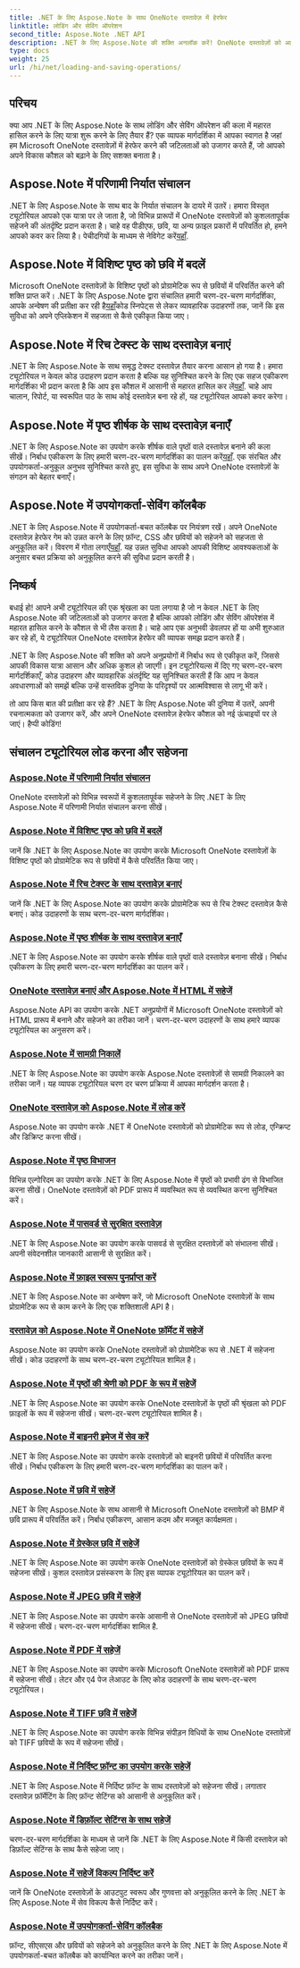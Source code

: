```yaml
---
title: .NET के लिए Aspose.Note के साथ OneNote दस्तावेज़ में हेरफेर
linktitle: लोडिंग और सेविंग ऑपरेशन
second_title: Aspose.Note .NET API
description: .NET के लिए Aspose.Note की शक्ति अनलॉक करें! OneNote दस्तावेज़ों को आसानी से लोड करने, सहेजने और हेरफेर करने पर चरण-दर-चरण मार्गदर्शन के लिए हमारे ट्यूटोरियल देखें।
type: docs
weight: 25
url: /hi/net/loading-and-saving-operations/
---
```


## परिचय

क्या आप .NET के लिए Aspose.Note के साथ लोडिंग और सेविंग ऑपरेशन की कला में महारत हासिल करने के लिए यात्रा शुरू करने के लिए तैयार हैं? एक व्यापक मार्गदर्शिका में आपका स्वागत है जहां हम Microsoft OneNote दस्तावेज़ों में हेरफेर करने की जटिलताओं को उजागर करते हैं, जो आपको अपने विकास कौशल को बढ़ाने के लिए सशक्त बनाता है।

## Aspose.Note में परिणामी निर्यात संचालन
 .NET के लिए Aspose.Note के साथ बाद के निर्यात संचालन के दायरे में उतरें। हमारा विस्तृत ट्यूटोरियल आपको एक यात्रा पर ले जाता है, जो विभिन्न प्रारूपों में OneNote दस्तावेज़ों को कुशलतापूर्वक सहेजने की अंतर्दृष्टि प्रदान करता है। चाहे वह पीडीएफ, छवि, या अन्य फ़ाइल प्रकारों में परिवर्तित हो, हमने आपको कवर कर लिया है। पेचीदगियों के माध्यम से नेविगेट करें[यहाँ](./consequent-export-operations/).

## Aspose.Note में विशिष्ट पृष्ठ को छवि में बदलें
 Microsoft OneNote दस्तावेज़ों के विशिष्ट पृष्ठों को प्रोग्रामेटिक रूप से छवियों में परिवर्तित करने की शक्ति प्राप्त करें। .NET के लिए Aspose.Note द्वारा संचालित हमारी चरण-दर-चरण मार्गदर्शिका, आपके अन्वेषण की प्रतीक्षा कर रही है[यहाँ](./convert-specific-page-to-image/)कोड स्निपेट्स से लेकर व्यावहारिक उदाहरणों तक, जानें कि इस सुविधा को अपने एप्लिकेशन में सहजता से कैसे एकीकृत किया जाए।

## Aspose.Note में रिच टेक्स्ट के साथ दस्तावेज़ बनाएं
 .NET के लिए Aspose.Note के साथ समृद्ध टेक्स्ट दस्तावेज़ तैयार करना आसान हो गया है। हमारा ट्यूटोरियल न केवल कोड उदाहरण प्रदान करता है बल्कि यह सुनिश्चित करने के लिए एक सहज एकीकरण मार्गदर्शिका भी प्रदान करता है कि आप इस कौशल में आसानी से महारत हासिल कर लें[यहाँ](./create-doc-with-rich-text/). चाहे आप चालान, रिपोर्ट, या स्वरूपित पाठ के साथ कोई दस्तावेज़ बना रहे हों, यह ट्यूटोरियल आपको कवर करेगा।

## Aspose.Note में पृष्ठ शीर्षक के साथ दस्तावेज़ बनाएँ
 .NET के लिए Aspose.Note का उपयोग करके शीर्षक वाले पृष्ठों वाले दस्तावेज़ बनाने की कला सीखें। निर्बाध एकीकरण के लिए हमारी चरण-दर-चरण मार्गदर्शिका का पालन करें[यहाँ](./create-doc-with-page-title/). एक संरचित और उपयोगकर्ता-अनुकूल अनुभव सुनिश्चित करते हुए, इस सुविधा के साथ अपने OneNote दस्तावेज़ों के संगठन को बेहतर बनाएँ।

## Aspose.Note में उपयोगकर्ता-सेविंग कॉलबैक
.NET के लिए Aspose.Note में उपयोगकर्ता-बचत कॉलबैक पर नियंत्रण रखें। अपने OneNote दस्तावेज़ हेरफेर गेम को उन्नत करने के लिए फ़ॉन्ट, CSS और छवियों को सहेजने को सहजता से अनुकूलित करें। विवरण में गोता लगाएँ[यहाँ](./user-saving-callbacks/). यह उन्नत सुविधा आपको आपकी विशिष्ट आवश्यकताओं के अनुसार बचत प्रक्रिया को अनुकूलित करने की सुविधा प्रदान करती है।

## निष्कर्ष

बधाई हो! आपने अभी ट्यूटोरियल की एक श्रृंखला का पता लगाया है जो न केवल .NET के लिए Aspose.Note की जटिलताओं को उजागर करता है बल्कि आपको लोडिंग और सेविंग ऑपरेशंस में महारत हासिल करने के कौशल से भी लैस करता है। चाहे आप एक अनुभवी डेवलपर हों या अभी शुरुआत कर रहे हों, ये ट्यूटोरियल OneNote दस्तावेज़ हेरफेर की व्यापक समझ प्रदान करते हैं।

.NET के लिए Aspose.Note की शक्ति को अपने अनुप्रयोगों में निर्बाध रूप से एकीकृत करें, जिससे आपकी विकास यात्रा आसान और अधिक कुशल हो जाएगी। इन ट्यूटोरियल्स में दिए गए चरण-दर-चरण मार्गदर्शिकाएँ, कोड उदाहरण और व्यावहारिक अंतर्दृष्टि यह सुनिश्चित करती हैं कि आप न केवल अवधारणाओं को समझें बल्कि उन्हें वास्तविक दुनिया के परिदृश्यों पर आत्मविश्वास से लागू भी करें।

तो आप किस बात की प्रतीक्षा कर रहे हैं? .NET के लिए Aspose.Note की दुनिया में उतरें, अपनी रचनात्मकता को उजागर करें, और अपने OneNote दस्तावेज़ हेरफेर कौशल को नई ऊंचाइयों पर ले जाएं। हैप्पी कोडिंग!

## संचालन ट्यूटोरियल लोड करना और सहेजना
### [Aspose.Note में परिणामी निर्यात संचालन](./consequent-export-operations/)
OneNote दस्तावेज़ों को विभिन्न स्वरूपों में कुशलतापूर्वक सहेजने के लिए .NET के लिए Aspose.Note में परिणामी निर्यात संचालन करना सीखें।
### [Aspose.Note में विशिष्ट पृष्ठ को छवि में बदलें](./convert-specific-page-to-image/)
जानें कि .NET के लिए Aspose.Note का उपयोग करके Microsoft OneNote दस्तावेज़ों के विशिष्ट पृष्ठों को प्रोग्रामेटिक रूप से छवियों में कैसे परिवर्तित किया जाए।
### [Aspose.Note में रिच टेक्स्ट के साथ दस्तावेज़ बनाएं](./create-doc-with-rich-text/)
जानें कि .NET के लिए Aspose.Note का उपयोग करके प्रोग्रामेटिक रूप से रिच टेक्स्ट दस्तावेज़ कैसे बनाएं। कोड उदाहरणों के साथ चरण-दर-चरण मार्गदर्शिका।
### [Aspose.Note में पृष्ठ शीर्षक के साथ दस्तावेज़ बनाएँ](./create-doc-with-page-title/)
.NET के लिए Aspose.Note का उपयोग करके शीर्षक वाले पृष्ठों वाले दस्तावेज़ बनाना सीखें। निर्बाध एकीकरण के लिए हमारी चरण-दर-चरण मार्गदर्शिका का पालन करें।
### [OneNote दस्तावेज़ बनाएं और Aspose.Note में HTML में सहेजें](./create-onenote-doc-save-to-html/)
Aspose.Note API का उपयोग करके .NET अनुप्रयोगों में Microsoft OneNote दस्तावेज़ों को HTML प्रारूप में बनाने और सहेजने का तरीका जानें। चरण-दर-चरण उदाहरणों के साथ हमारे व्यापक ट्यूटोरियल का अनुसरण करें।
### [Aspose.Note में सामग्री निकालें](./extract-content/)
.NET के लिए Aspose.Note का उपयोग करके Aspose.Note दस्तावेज़ों से सामग्री निकालने का तरीका जानें। यह व्यापक ट्यूटोरियल चरण दर चरण प्रक्रिया में आपका मार्गदर्शन करता है।
### [OneNote दस्तावेज़ को Aspose.Note में लोड करें](./load-onenote-document/)
Aspose.Note का उपयोग करके .NET में OneNote दस्तावेज़ों को प्रोग्रामेटिक रूप से लोड, एन्क्रिप्ट और डिक्रिप्ट करना सीखें।
### [Aspose.Note में पृष्ठ विभाजन](./page-splitting/)
विभिन्न एल्गोरिदम का उपयोग करके .NET के लिए Aspose.Note में पृष्ठों को प्रभावी ढंग से विभाजित करना सीखें। OneNote दस्तावेज़ों को PDF प्रारूप में व्यवस्थित रूप से व्यवस्थित करना सुनिश्चित करें।
### [Aspose.Note में पासवर्ड से सुरक्षित दस्तावेज़](./password-protected-document/)
.NET के लिए Aspose.Note का उपयोग करके पासवर्ड से सुरक्षित दस्तावेज़ों को संभालना सीखें। अपनी संवेदनशील जानकारी आसानी से सुरक्षित करें।
### [Aspose.Note में फ़ाइल स्वरूप पुनर्प्राप्त करें](./retrieve-file-format/)
.NET के लिए Aspose.Note का अन्वेषण करें, जो Microsoft OneNote दस्तावेज़ों के साथ प्रोग्रामेटिक रूप से काम करने के लिए एक शक्तिशाली API है।
### [दस्तावेज़ को Aspose.Note में OneNote फ़ॉर्मेट में सहेजें](./save-doc-to-onenote-format/)
Aspose.Note का उपयोग करके OneNote दस्तावेज़ों को प्रोग्रामेटिक रूप से .NET में सहेजना सीखें। कोड उदाहरणों के साथ चरण-दर-चरण ट्यूटोरियल शामिल है।
### [Aspose.Note में पृष्ठों की श्रेणी को PDF के रूप में सहेजें](./save-range-pages-as-pdf/)
.NET के लिए Aspose.Note का उपयोग करके OneNote दस्तावेज़ों के पृष्ठों की श्रृंखला को PDF फ़ाइलों के रूप में सहेजना सीखें। चरण-दर-चरण ट्यूटोरियल शामिल है।
### [Aspose.Note में बाइनरी इमेज में सेव करें](./save-to-binary-image/)
.NET के लिए Aspose.Note का उपयोग करके दस्तावेज़ों को बाइनरी छवियों में परिवर्तित करना सीखें। निर्बाध एकीकरण के लिए हमारी चरण-दर-चरण मार्गदर्शिका का पालन करें।
### [Aspose.Note में छवि में सहेजें](./save-to-image/)
.NET के लिए Aspose.Note के साथ आसानी से Microsoft OneNote दस्तावेज़ों को BMP में छवि प्रारूप में परिवर्तित करें। निर्बाध एकीकरण, आसान कदम और मजबूत कार्यक्षमता।
### [Aspose.Note में ग्रेस्केल छवि में सहेजें](./save-to-grayscale-image/)
.NET के लिए Aspose.Note का उपयोग करके OneNote दस्तावेज़ों को ग्रेस्केल छवियों के रूप में सहेजना सीखें। कुशल दस्तावेज़ प्रसंस्करण के लिए इस व्यापक ट्यूटोरियल का पालन करें।
### [Aspose.Note में JPEG छवि में सहेजें](./save-to-jpeg-image/)
.NET के लिए Aspose.Note का उपयोग करके आसानी से OneNote दस्तावेज़ों को JPEG छवियों में सहेजना सीखें। चरण-दर-चरण मार्गदर्शिका शामिल है.
### [Aspose.Note में PDF में सहेजें](./save-to-pdf/)
.NET के लिए Aspose.Note का उपयोग करके Microsoft OneNote दस्तावेज़ों को PDF प्रारूप में सहेजना सीखें। लेटर और ए4 पेज लेआउट के लिए कोड उदाहरणों के साथ चरण-दर-चरण ट्यूटोरियल।
### [Aspose.Note में TIFF छवि में सहेजें](./save-to-tiff-image/)
.NET के लिए Aspose.Note का उपयोग करके विभिन्न संपीड़न विधियों के साथ OneNote दस्तावेज़ों को TIFF छवियों के रूप में सहेजना सीखें।
### [Aspose.Note में निर्दिष्ट फ़ॉन्ट का उपयोग करके सहेजें](./save-using-specified-fonts/)
.NET के लिए Aspose.Note में निर्दिष्ट फ़ॉन्ट के साथ दस्तावेज़ों को सहेजना सीखें। लगातार दस्तावेज़ फ़ॉर्मेटिंग के लिए फ़ॉन्ट सेटिंग्स को आसानी से अनुकूलित करें।
### [Aspose.Note में डिफ़ॉल्ट सेटिंग्स के साथ सहेजें](./save-with-default-settings/)
चरण-दर-चरण मार्गदर्शिका के माध्यम से जानें कि .NET के लिए Aspose.Note में किसी दस्तावेज़ को डिफ़ॉल्ट सेटिंग्स के साथ कैसे सहेजा जाए।
### [Aspose.Note में सहेजें विकल्प निर्दिष्ट करें](./specify-save-options/)
जानें कि OneNote दस्तावेज़ों के आउटपुट स्वरूप और गुणवत्ता को अनुकूलित करने के लिए .NET के लिए Aspose.Note में सेव विकल्प कैसे निर्दिष्ट करें।
### [Aspose.Note में उपयोगकर्ता-सेविंग कॉलबैक](./user-saving-callbacks/)
फ़ॉन्ट, सीएसएस और छवियों को सहेजने को अनुकूलित करने के लिए .NET के लिए Aspose.Note में उपयोगकर्ता-बचत कॉलबैक को कार्यान्वित करने का तरीका जानें।